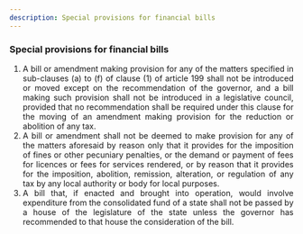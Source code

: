 ```yaml
---
description: Special provisions for financial bills
---
```


### Special provisions for financial bills

1. <div style="text-align: justify"> A bill or amendment making provision for any of the matters specified in sub-clauses (a) to (f) of clause (1) of article 199 shall not be introduced or moved except on the recommendation of the governor, and a bill making such provision shall not be introduced in a legislative council, provided that no recommendation shall be required under this clause for the moving of an amendment making provision for the reduction or abolition of any tax.
2. <div style="text-align: justify"> A bill or amendment shall not be deemed to make provision for any of the matters aforesaid by reason only that it provides for the imposition of fines or other pecuniary penalties, or the demand or payment of fees for licences or fees for services rendered, or by reason that it provides for the imposition, abolition, remission, alteration, or regulation of any tax by any local authority or body for local purposes.
3. <div style="text-align: justify"> A bill that, if enacted and brought into operation, would involve expenditure from the consolidated fund of a state shall not be passed by a house of the legislature of the state unless the governor has recommended to that house the consideration of the bill.

